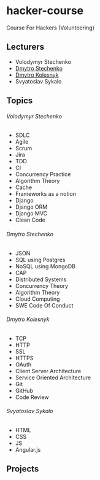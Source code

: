 # hacker-course
Course For Hackers (Volunteering)

## Lecturers
* Volodymyr Stechenko
* [Dmytro Stechenko](https://github.com/d5s8 "GitHub Profile")
* [Dmytro Kolesnyk](https://github.com/kolesnyk "GitHub Profile")
* Svyatoslav Sykalo

## Topics

###### Volodymyr Stechenko
* SDLC
* Agile
* Scrum
* Jira
* TDD
* CI
* Concurrency Practice
* Algorithm Theory
* Cache 
* Frameworks as a notion
* Django
* Django ORM
* Django MVC
* Clean Code

###### Dmytro Stechenko
* JSON 
* SQL using Postgres 
* NoSQL using MongoDB
* CAP 
* Distributed Systems
* Concurrency Theory 
* Algorithm Theory  
* Cloud Computing
* SWE Code Of Conduct

###### Dmytro Kolesnyk
* TCP
* HTTP
* SSL 
* HTTPS 
* OAuth 
* Client Server Architecture 
* Service Oriented Architecture
* Git 
* GitHub 
* Code Review

###### Svyatoslav Sykalo
* HTML
* CSS
* JS
* Angular.js

## Projects 
